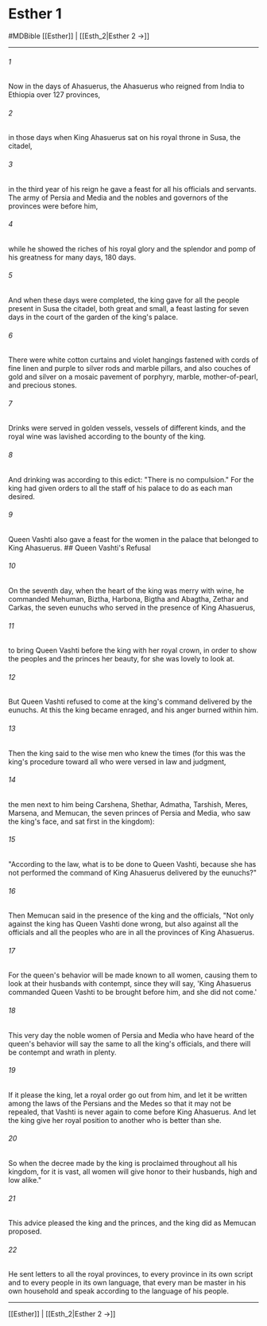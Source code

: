 # Esther 1
#MDBible
[[Esther]] | [[Esth_2|Esther 2 →]]

***

###### 1 

Now in the days of Ahasuerus, the Ahasuerus who reigned from India to Ethiopia over 127 provinces, 

###### 2 

in those days when King Ahasuerus sat on his royal throne in Susa, the citadel, 

###### 3 

in the third year of his reign he gave a feast for all his officials and servants. The army of Persia and Media and the nobles and governors of the provinces were before him, 

###### 4 

while he showed the riches of his royal glory and the splendor and pomp of his greatness for many days, 180 days. 

###### 5 

And when these days were completed, the king gave for all the people present in Susa the citadel, both great and small, a feast lasting for seven days in the court of the garden of the king's palace. 

###### 6 

There were white cotton curtains and violet hangings fastened with cords of fine linen and purple to silver rods and marble pillars, and also couches of gold and silver on a mosaic pavement of porphyry, marble, mother-of-pearl, and precious stones. 

###### 7 

Drinks were served in golden vessels, vessels of different kinds, and the royal wine was lavished according to the bounty of the king. 

###### 8 

And drinking was according to this edict: "There is no compulsion." For the king had given orders to all the staff of his palace to do as each man desired. 

###### 9 

Queen Vashti also gave a feast for the women in the palace that belonged to King Ahasuerus. ## Queen Vashti's Refusal 

###### 10 

On the seventh day, when the heart of the king was merry with wine, he commanded Mehuman, Biztha, Harbona, Bigtha and Abagtha, Zethar and Carkas, the seven eunuchs who served in the presence of King Ahasuerus, 

###### 11 

to bring Queen Vashti before the king with her royal crown, in order to show the peoples and the princes her beauty, for she was lovely to look at. 

###### 12 

But Queen Vashti refused to come at the king's command delivered by the eunuchs. At this the king became enraged, and his anger burned within him. 

###### 13 

Then the king said to the wise men who knew the times (for this was the king's procedure toward all who were versed in law and judgment, 

###### 14 

the men next to him being Carshena, Shethar, Admatha, Tarshish, Meres, Marsena, and Memucan, the seven princes of Persia and Media, who saw the king's face, and sat first in the kingdom): 

###### 15 

"According to the law, what is to be done to Queen Vashti, because she has not performed the command of King Ahasuerus delivered by the eunuchs?" 

###### 16 

Then Memucan said in the presence of the king and the officials, "Not only against the king has Queen Vashti done wrong, but also against all the officials and all the peoples who are in all the provinces of King Ahasuerus. 

###### 17 

For the queen's behavior will be made known to all women, causing them to look at their husbands with contempt, since they will say, 'King Ahasuerus commanded Queen Vashti to be brought before him, and she did not come.' 

###### 18 

This very day the noble women of Persia and Media who have heard of the queen's behavior will say the same to all the king's officials, and there will be contempt and wrath in plenty. 

###### 19 

If it please the king, let a royal order go out from him, and let it be written among the laws of the Persians and the Medes so that it may not be repealed, that Vashti is never again to come before King Ahasuerus. And let the king give her royal position to another who is better than she. 

###### 20 

So when the decree made by the king is proclaimed throughout all his kingdom, for it is vast, all women will give honor to their husbands, high and low alike." 

###### 21 

This advice pleased the king and the princes, and the king did as Memucan proposed. 

###### 22 

He sent letters to all the royal provinces, to every province in its own script and to every people in its own language, that every man be master in his own household and speak according to the language of his people. 

***

[[Esther]] | [[Esth_2|Esther 2 →]]
